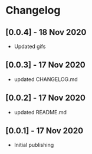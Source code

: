 # Changelog

## [0.0.4] - 18 Nov 2020

* Updated gifs

## [0.0.3] - 17 Nov 2020

* updated CHANGELOG.md

## [0.0.2] - 17 Nov 2020

* updated README.md

## [0.0.1] - 17 Nov 2020

* Initial publishing
